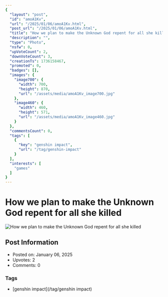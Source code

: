 ```yaml
---
{
  "layout": "post",
  "id": "amoA1Kv",
  "url": "/2025/01/06/amoA1Kv.html",
  "post_url": "/2025/01/06/amoA1Kv.html",
  "title": "How we plan to make the Unknown God repent for all she killed",
  "description": "",
  "type": "Photo",
  "nsfw": 0,
  "upVoteCount": 2,
  "downVoteCount": 3,
  "creationTs": 1736158467,
  "promoted": 0,
  "badges": [],
  "images": {
    "image700": {
      "width": 700,
      "height": 870,
      "url": "/assets/media/amoA1Kv_image700.jpg"
    },
    "image460": {
      "width": 460,
      "height": 571,
      "url": "/assets/media/amoA1Kv_image460.jpg"
    }
  },
  "commentsCount": 0,
  "tags": [
    {
      "key": "genshin impact",
      "url": "/tag/genshin-impact"
    }
  ],
  "interests": [
    "games"
  ]
}
---
```


# How we plan to make the Unknown God repent for all she killed

![How we plan to make the Unknown God repent for all she killed](/assets/media/amoA1Kv_image700.jpg)

## Post Information

- Posted on: January 06, 2025
- Upvotes: 2
- Comments: 0

### Tags

- [genshin impact](/tag/genshin impact)
